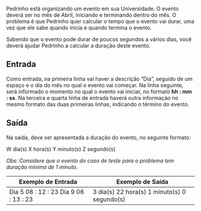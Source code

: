 Pedrinho está organizando um evento em sua Universidade. O evento  deverá ser no mês de Abril, iniciando e terminando dentro do mês. O  problema é que Pedrinho quer calcular o tempo que o evento vai durar,  uma vez que ele sabe quando inicia e quando termina o evento.

Sabendo que o evento pode durar de poucos segundos a vários dias, você deverá ajudar Pedrinho a calcular a duração deste evento.

## Entrada

Como entrada, na primeira linha vai haver a descrição “Dia”, seguido  de um espaço e o dia do mês no qual o evento vai começar. Na linha  seguinte, será informado o momento no qual o evento vai iniciar, no  formato **hh : mm : ss**. Na terceira e quarta linha de  entrada haverá outra informação no mesmo formato das duas primeiras  linhas, indicando o término do evento.

## Saída

Na saída, deve ser apresentada a duração do evento, no seguinte formato:
 
 W dia(s)
 X hora(s)
 Y minuto(s)
 Z segundo(s)
 
 *Obs: Considere que o evento do caso de teste para o problema tem duração mínima de 1 minuto.*

 

| Exemplo de Entrada                                           | Exemplo de Saída                                             |
| ------------------------------------------------------------ | ------------------------------------------------------------ |
| Dia 5  		08 : 12 : 23  		Dia 9  		06 : 13 : 23 | 3 dia(s)  		22 hora(s)  		1 minuto(s)  		0 segundo(s) |